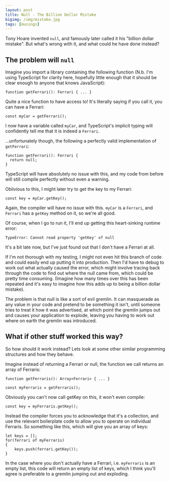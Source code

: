 ```yaml
---
layout: post
title: Null - The Billion Dollar Mistake
bigimg: /img/mistake.jpg
tags: [musings]
---
```


Tony Hoare invented `null`, and famously later called it his "billion dollar mistake". But what's wrong with it, and what could he have done instead?

## The problem will `null`

Imagine you import a library containing the following function (N.b. I'm using TypeScript for clarity here, hopefully little enough that it should be clear enough to anyone that knows JavaScript):

```
function getFerrari(): Ferrari { ... }
```

Quite a nice function to have access to! It's literally saying if you call it, you can have a Ferrari:

```
const myCar = getFerrari();
```

I now have a variable called `myCar`, and TypeScript's implicit typing will confidently tell me that it is indeed a `Ferrari`.

...unfortunately though, the following a perfectly valid implementation of `getFerrari`:

```
function getFerrari(): Ferrari {
  return null;
}
```

TypeScript will have absolutely no issue with this, and my code from before will still compile perfectly without even a warning.

Oblivious to this, I might later try to get the key to my Ferrari:

```
const key = myCar.getKey();
```

Again, the compiler will have no issue with this. `myCar` is a `Ferrari`, and `Ferrari` has a `getKey` method on it, so we're all good.

Of course, when I go to run it, I'll end up getting this heart-sinking runtime error:

```
TypeError: Cannot read property 'getKey' of null
```

It's a bit late now, but I've just found out that I don't have a Ferrari at all.

If I'm not thorough with my testing, I might not even hit this branch of code and could easily end up putting it into production. Then I'd have to debug to work out what actually caused the error, which might involve tracing back through the code to find out where the null came from, which could be pretty time consuming. (Imagine how many times over this has been repeated and it's easy to imagine how this adds up to being a billion dollar mistake).

The problem is that null is like a sort of evil gremlin. It can masquerade as any value in your code and pretend to be something it isn't, until someone tries to treat it how it was advertised, at which point the gremlin jumps out and causes your application to explode, leaving you having to work out where on earth the gremlin was introduced.

## What if other stuff worked this way?

So how should it work instead? Lets look at some other similar programming structures and how they behave.

Imagine instead of returning a Ferrari or null, the function we call returns an array of Ferraris:

```
function getFerraris(): Array<Ferrari> { ... }

const myFerraris = getFerraris();
```

Obviously you can't now call getKey on this, it won't even compile:

```
const key = myFerraris.getKey();
```

Instead the compiler forces you to acknowledge that it's a collection, and use the relevant boilerplate code to allow you to operate on individual Ferraris. So something like this, which will give you an array of keys:

```
let keys = [];
for(ferrari of myFerraris)
{
    keys.push(ferrari.getKey());
}
```

In the case where you don't actually have a Ferrari, i.e. `myFerraris` is an empty list, this code will return an empty list of keys, which I think you'll agree is preferable to a gremlin jumping out and exploding.
